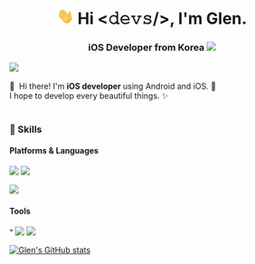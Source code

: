 
<h1 align="center"><img src="https://raw.githubusercontent.com/ABSphreak/ABSphreak/master/gifs/Hi.gif" width="30px" /> Hi <𝚍𝚎𝚟𝚜/>, I'm Glen. </h1>
<h3 align="center">iOS Developer from Korea <img src="https://icons.iconarchive.com/icons/wikipedia/flags/128/KR-South-Korea-Flag-icon.png" width="25 style="vertical-align: bottom"/>   </h3>

<p>
  <a href="mailto:476c656e@gmail.com" target="_blank"><img src="https://img.shields.io/badge/476c656e@gmail.com-EA4335?style=flat-square&logo=Gmail&logoColor=white"/></a>
</p>

<p>
  👋&nbsp; Hi there! I'm <b>iOS developer</b> using Android and iOS. 🚀<br/>
  I hope to develop every beautiful things. ✨ <br/><br/>
</p>

### 💪 Skills
#### Platforms & Languages
<p>
  <img src="https://img.shields.io/badge/iOS-000000?style=flat-square&logo=iOS&logoColor=white"/>
  <img src="https://img.shields.io/badge/Flutter-02569B?style=flat-square&logo=Flutter&logoColor=white"/>
</p>
<p>
  <img src="https://img.shields.io/badge/Swift-FA7343?style=flat-square&logo=Swift&logoColor=white"/>
</p>

#### Tools
<p>
  <ima src="<svg role="img" viewBox="0 0 24 24" xmlns="http://www.w3.org/2000/svg"><title>Xcode</title><path d="M19.06 5.3327c.4517-.1936.7744-.2581 1.097-.1936.5163.1291.7744.5163.968.7098.1936.3872.9034.7744 1.2261.8389.2581.0645.7098-.6453 1.0325-1.2906.3227-.5808.5163-1.3552.4517-1.5488-.0645-.1936-.968-.5808-1.1616-.5808-.1291 0-.3872.1291-.8389.0645-.4517-.0645-.9034-.5808-1.1616-.968-.4517-.6453-1.097-1.0325-1.6778-1.3552-.6453-.3227-1.3552-.5163-2.065-.6453-1.0325-.2581-2.065-.4517-3.0975-.3227-.5808.0645-1.2906.1291-1.8069.3227-.0645 0-.1936.1936-.0645.1936s.5808.0645.5808.0645-.5807.1292-.5807.2583c0 .1291.0645.1291.1291.1291.0645 0 1.4842-.0645 2.065 0 .6453.1291 1.3552.4517 1.8069 1.2261.7744 1.4197.4517 2.7749.2581 3.2266-.968 2.1295-8.6472 15.2294-9.0344 16.1328-.3873.9034-.5163 1.4842.5807 2.065s1.6778.3227 2.0005-.0645c.3872-.5163 7.0339-17.1654 9.2925-18.2624zm-3.6138 8.7117h1.5488c1.0325 0 1.2261.5163 1.2261.7098.0645.5163-.1936 1.1616-1.2261 1.1616h-.968l.7744 1.2906c.4517.7744.2581 1.1616 0 1.4197-.3872.3872-1.2261.3872-1.6778-.4517l-.9034-1.5488c-.6453 1.4197-1.2906 2.9684-2.065 4.7753h4.0009c1.9359 0 3.5492-1.6133 3.5492-3.5492V6.5588c-.0645-.1291-.1936-.0645-.2581 0-.3872.4517-1.4842 2.0004-4.001 7.4856zm-9.8087 8.0019h-.3227c-2.3231 0-4.1945-1.8714-4.1945-4.1945V7.0105c0-2.3231 1.8714-4.1945 4.1945-4.1945h9.3571c-.1936-.1936-.968-.5163-1.7423-.4517-.3227 0-.968.1291-1.3552-.1291-.3872-.3227-.3227-.5163-.9034-.5163H4.9277c-2.6458 0-4.7753 2.1295-4.7753 4.7753v11.7447c0 2.6458 2.1295 4.7753 4.4527 4.7108.6452 0 .8388-.5162 1.0324-.9034zM20.4152 6.9459v10.9058c0 2.3231-1.8714 4.1945-4.1945 4.1945H11.897s-.3872 1.0325.8389 1.0325h3.8719c2.6458 0 4.7753-2.1295 4.7753-4.7753V8.8173c.0646-.9034-.7098-1.4842-.9679-1.8714zm-18.5851.0646v10.8413c0 1.9359 1.6133 3.5492 3.5492 3.5492h.5808c0-.0645.7744-1.4197 2.4522-4.2591.1936-.3872.4517-.7744.7098-1.2261H4.4114c-.5808 0-.9034-.3872-.968-.7098-.1291-.5163.1936-1.1616.9034-1.1616h2.3877l3.033-5.2916s-.7098-1.2906-.9034-1.6133c-.2582-.4517-.1291-.9034.129-1.1615.3872-.3872 1.0325-.5808 1.6778.4517l.2581.3872.2581-.3872c.5808-.8389.968-.7744 1.2906-.7098.5163.1291.8389.7098.3872 1.6133L8.864 14.0444h1.3552c.4517-.7744.9034-1.5488 1.3552-2.3877-.0645-.3227-.1291-.7098-.0645-1.0325.0645-.5163.3227-.968.6453-1.3552l.3872.6453c1.2261-2.1295 2.1295-3.9364 2.3877-4.6463.1291-.3872.3227-1.1616.1291-1.8069H5.3794c-2.0005.0001-3.5493 1.6134-3.5493 3.5494zM4.605 17.7872c0-.0645.7744-1.4197.7744-1.4197 1.2261-.3227 1.8069.4517 1.8714.5163 0 0-.8389 1.4842-1.097 1.7423s-.5808.3227-.9034.2581c-.5164-.129-.839-.6453-.6454-1.097z"/></svg>"
  <img src="https://img.shields.io/badge/Firebase-FFCA28?style=flat-square&logo=Firebase&logoColor=black"/>
  <img src="https://img.shields.io/badge/Git-F05032?style=flat-square&logo=Git&logoColor=white"/>
</p>


[![Glen's GitHub stats](https://github-readme-stats.vercel.app/api?username=476C656E&theme=nord&show_icons=true)](https://github.com/anuraghazra/github-readme-stats)


